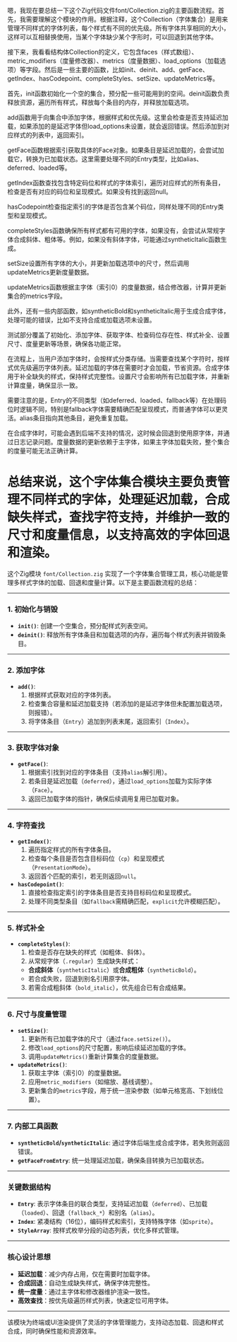 嗯，我现在要总结一下这个Zig代码文件font/Collection.zig的主要函数流程。首先，我需要理解这个模块的作用。根据注释，这个Collection（字体集合）是用来管理不同样式的字体列表，每个样式有不同的优先级。所有字体共享相同的大小，这样可以互相替换使用，当某个字体缺少某个字形时，可以回退到其他字体。

接下来，我看看结构体Collection的定义，它包含faces（样式数组）、metric_modifiers（度量修改器）、metrics（度量数据）、load_options（加载选项）等字段。然后是一些主要的函数，比如init、deinit、add、getFace、getIndex、hasCodepoint、completeStyles、setSize、updateMetrics等。

首先，init函数初始化一个空的集合，预分配一些可能用到的空间。deinit函数负责释放资源，遍历所有样式，释放每个条目的内存，并释放加载选项。

add函数用于向集合中添加字体，根据样式和优先级。这里会检查是否支持延迟加载，如果添加的是延迟字体但load_options未设置，就会返回错误。然后添加到对应样式的列表中，返回索引。

getFace函数根据索引获取具体的Face对象。如果条目是延迟加载的，会尝试加载它，转换为已加载状态。这里需要处理不同的Entry类型，比如alias、deferred、loaded等。

getIndex函数查找包含特定码位和样式的字体索引，遍历对应样式的所有条目，检查是否有对应的码位和呈现模式。如果没有找到返回null。

hasCodepoint检查指定索引的字体是否包含某个码位，同样处理不同的Entry类型和呈现模式。

completeStyles函数确保所有样式都有可用的字体，如果没有，会尝试从常规字体合成斜体、粗体等。例如，如果没有斜体字体，可能通过syntheticItalic函数生成。

setSize设置所有字体的大小，并更新加载选项中的尺寸，然后调用updateMetrics更新度量数据。

updateMetrics函数根据主字体（索引0）的度量数据，结合修改器，计算并更新集合的metrics字段。

此外，还有一些内部函数，如syntheticBold和syntheticItalic用于生成合成字体，处理可能的错误，比如不支持合成或加载选项未设置。

测试部分覆盖了初始化、添加字体、获取字体、检查码位存在性、样式补全、设置尺寸、度量更新等场景，确保各功能正常。

在流程上，当用户添加字体时，会按样式分类存储。当需要查找某个字符时，按样式优先级遍历字体列表。延迟加载的字体在需要时才会加载，节省资源。合成字体用于补全缺失的样式，保持样式完整性。设置尺寸会影响所有已加载字体，并重新计算度量，确保显示一致。

需要注意的是，Entry的不同类型（如deferred、loaded、fallback等）在处理码位时逻辑不同，特别是fallback字体需要精确匹配呈现模式，而普通字体可以更灵活。alias条目指向其他条目，避免重复加载。

在合成字体时，可能会遇到后端不支持的情况，这时候会回退到使用原字体，并通过日志记录问题。度量数据的更新依赖于主字体，如果主字体加载失败，整个集合的度量可能无法正确计算。

总结来说，这个字体集合模块主要负责管理不同样式的字体，处理延迟加载，合成缺失样式，查找字符支持，并维护一致的尺寸和度量信息，以支持高效的字体回退和渲染。
================================================
这个Zig模块 `font/Collection.zig` 实现了一个字体集合管理工具，核心功能是管理多样式字体的加载、回退和度量计算。以下是主要函数流程的总结：

---

### **1. 初始化与销毁**
- **`init()`**: 创建一个空集合，预分配样式列表空间。
- **`deinit()`**: 释放所有字体条目和加载选项的内存，遍历每个样式列表并销毁条目。

---

### **2. 添加字体**
- **`add()`**:
  1. 根据样式获取对应的字体列表。
  2. 检查集合容量和延迟加载支持（若添加的是延迟字体但未配置加载选项，则报错）。
  3. 将字体条目（`Entry`）追加到列表末尾，返回索引（`Index`）。

---

### **3. 获取字体对象**
- **`getFace()`**:
  1. 根据索引找到对应的字体条目（支持`alias`解引用）。
  2. 若条目是延迟加载（`deferred`），通过`load_options`加载为实际字体（`Face`）。
  3. 返回已加载字体的指针，确保后续调用复用已加载对象。

---

### **4. 字符查找**
- **`getIndex()`**:
  1. 遍历指定样式的所有字体条目。
  2. 检查每个条目是否包含目标码位（`cp`）和呈现模式（`PresentationMode`）。
  3. 返回首个匹配的索引，若无则返回`null`。
- **`hasCodepoint()`**:
  1. 直接检查指定索引的字体条目是否支持目标码位和呈现模式。
  2. 处理不同类型条目（如`fallback`需精确匹配，`explicit`允许模糊匹配）。

---

### **5. 样式补全**
- **`completeStyles()`**:
  1. 检查是否存在缺失的样式（如粗体、斜体）。
  2. 从常规字体（`.regular`）生成缺失样式：
    - **合成斜体**（`syntheticItalic`）或**合成粗体**（`syntheticBold`）。
    - 若合成失败，回退到别名引用原字体。
  3. 若需合成粗斜体（`bold_italic`），优先组合已有合成结果。

---

### **6. 尺寸与度量管理**
- **`setSize()`**:
  1. 更新所有已加载字体的尺寸（通过`face.setSize()`）。
  2. 修改`load_options`的尺寸配置，影响后续延迟加载的字体。
  3. 调用`updateMetrics()`重新计算集合的度量数据。
- **`updateMetrics()`**:
  1. 获取主字体（索引0）的度量数据。
  2. 应用`metric_modifiers`（如缩放、基线调整）。
  3. 更新集合的`metrics`字段，用于统一渲染参数（如单元格宽高、下划线位置）。

---

### **7. 内部工具函数**
- **`syntheticBold`/`syntheticItalic`**: 通过字体后端生成合成字体，若失败则返回错误。
- **`getFaceFromEntry`**: 统一处理延迟加载，确保条目转换为已加载状态。

---

### **关键数据结构**
- **`Entry`**: 表示字体条目的联合类型，支持延迟加载（`deferred`）、已加载（`loaded`）、回退（`fallback_*`）和别名（`alias`）。
- **`Index`**: 紧凑结构（16位），编码样式和索引，支持特殊字体（如`sprite`）。
- **`StyleArray`**: 按样式枚举分段的动态列表，优化多样式管理。

---

### **核心设计思想**
- **延迟加载**：减少内存占用，仅在需要时加载字体。
- **合成回退**：自动生成缺失样式，确保字体完整性。
- **统一度量**：通过主字体和修改器维护渲染一致性。
- **高效查找**：按优先级遍历样式列表，快速定位可用字体。

---

该模块为终端或UI渲染提供了灵活的字体管理能力，支持动态加载、回退和样式合成，同时确保性能和资源效率。